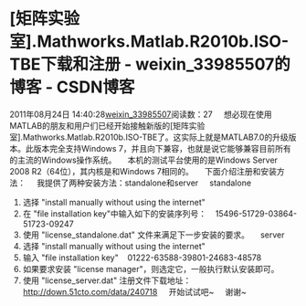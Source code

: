 # [矩阵实验室].Mathworks.Matlab.R2010b.ISO-TBE下载和注册 - weixin_33985507的博客 - CSDN博客
2011年08月24日 14:40:28[weixin_33985507](https://me.csdn.net/weixin_33985507)阅读数：27
    想必现在使用MATLAB的朋友和用户们已经开始接触新版的[矩阵实验室].Mathworks.Matlab.R2010b.ISO-TBE了。这实际上就是MATLAB7.0的升级版本。此版本完全支持Windows 7，并且向下兼容，也就是说它能够兼容目前所有的主流的Windows操作系统。
    本机的测试平台使用的是Windows Server 2008 R2（64位），其内核是和Windows 7相同的。
    下面介绍注册和安装方法：
    我提供了两种安装方法：standalone和server
    standalone
1) 选择 "install manually without using the internet"        
2) 在 "file installation key"中输入如下的安装序列号：
   15496-51729-03864-51723-09247
3) 使用 "license_standalone.dat" 文件来满足下一步安装的要求。
    server
1) 选择 "install manually without using the internet"        
2) 输入 "file installation key"
   01222-63588-39801-24683-48578
3) 如果要求安装 "license manager"，则选定它，一般执行默认安装即可。
4) 使用 "license_server.dat"
注册文件下载地址：
http://down.51cto.com/data/240718
    开始试试吧~
    谢谢~
